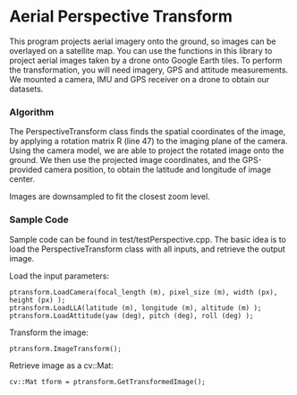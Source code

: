 # Aerial Perspective Transform

This program projects aerial imagery onto the ground, so images can be overlayed on a satellite map. You can use the functions in this library to project aerial images taken by a drone onto Google Earth tiles. To perform the transformation, you will need imagery, GPS and attitude measurements. We mounted a camera, IMU and GPS receiver on a drone to obtain our datasets.

### Algorithm

The PerspectiveTransform class finds the spatial coordinates of the image, by applying a rotation matrix R (line 47) to the imaging plane of the camera. Using the camera model, we are able to project the rotated image onto the ground. We then use the projected image coordinates, and the GPS-provided camera position, to obtain the latitude and longitude of image center.

Images are downsampled to fit the closest zoom level.


### Sample Code

Sample code can be found in test/testPerspective.cpp. The basic idea is to load the PerspectiveTransform class with all inputs, and retrieve the output image.


Load the input parameters:

    ptransform.LoadCamera(focal_length (m), pixel_size (m), width (px), height (px) );
    ptransform.LoadLLA(latitude (m), longitude (m), altitude (m) );
    ptransform.LoadAttitude(yaw (deg), pitch (deg), roll (deg) );

Transform the image:

    ptransform.ImageTransform();

Retrieve image as a cv::Mat:

   	cv::Mat tform = ptransform.GetTransformedImage();
